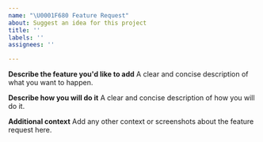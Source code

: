 ```yaml
---
name: "\U0001F680 Feature Request"
about: Suggest an idea for this project
title: ''
labels: ''
assignees: ''

---
```


**Describe the feature you'd like to add**
A clear and concise description of what you want to happen.

**Describe how you will do it**
A clear and concise description of how you will do it.

**Additional context**
Add any other context or screenshots about the feature request here.
